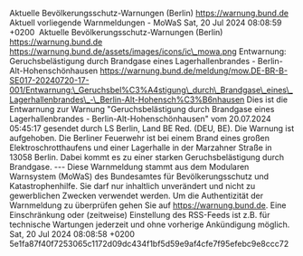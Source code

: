 Aktuelle Bevölkerungsschutz-Warnungen (Berlin) https://warnung.bund.de Aktuell vorliegende Warnmeldungen - MoWaS Sat, 20 Jul 2024 08:08:59 +0200 ![]() Aktuelle Bevölkerungsschutz-Warnungen (Berlin) https://warnung.bund.de https://warnung.bund.de/assets/images/icons/ic\_mowa.png Entwarnung: Geruchsbelästigung durch Brandgase eines Lagerhallenbrandes - Berlin-Alt-Hohenschönhausen https://warnung.bund.de/meldung/mow.DE-BR-B-SE017-20240720-17-001/Entwarnung:\_Geruchsbel%C3%A4stigung\_durch\_Brandgase\_eines\_Lagerhallenbrandes\_-\_Berlin-Alt-Hohensch%C3%B6nhausen Dies ist die Entwarnung zur Warnung "Geruchsbelästigung durch Brandgase eines Lagerhallenbrandes - Berlin-Alt-Hohenschönhausen" vom 20.07.2024 05:45:17 gesendet durch LS Berlin, Land BE Red. (DEU, BE). Die Warnung ist aufgehoben. Die Berliner Feuerwehr ist bei einem Brand eines großen Elektroschrotthaufens und einer Lagerhalle in der Marzahner Straße in 13058 Berlin.
Dabei kommt es zu einer starken Geruchsbelästigung durch Brandgase. ---
Diese Warnmeldung stammt aus dem Modularen Warnsystem (MoWaS) des Bundesamtes für Bevölkerungsschutz und Katastrophenhilfe.
Sie darf nur inhaltlich unverändert und nicht zu gewerblichen Zwecken verwendet werden.
Um die Authentizität der Warnmeldung zu überprüfen gehen Sie auf https://warnung.bund.de.
Eine Einschränkung oder (zeitweise) Einstellung des RSS-Feeds ist z.B. für technische Wartungen jederzeit und ohne vorherige Ankündigung möglich. Sat, 20 Jul 2024 08:08:58 +0200 5e1fa87f40f7253065c1172d09dc434f1bf5d59e9af4cfe7f95efebc9e8ccc72
